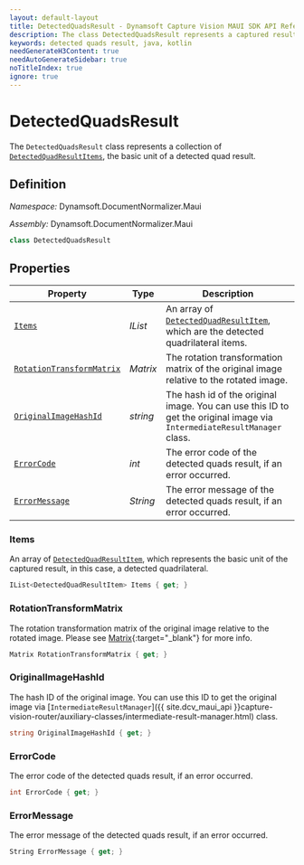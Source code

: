 ```yaml
---
layout: default-layout
title: DetectedQuadsResult - Dynamsoft Capture Vision MAUI SDK API Reference
description: The class DetectedQuadsResult represents a captured result whose type is detected quads, which contains an array of DetectedQuadResultItems and the rotation transformation matrix of the original image relative to the rotated image.
keywords: detected quads result, java, kotlin
needGenerateH3Content: true
needAutoGenerateSidebar: true
noTitleIndex: true
ignore: true
---
```


# DetectedQuadsResult

The `DetectedQuadsResult` class represents a collection of [`DetectedQuadResultItems`](detected-quad-result-item.md), the basic unit of a detected quad result.

## Definition

*Namespace:* Dynamsoft.DocumentNormalizer.Maui

*Assembly:* Dynamsoft.DocumentNormalizer.Maui

```csharp
class DetectedQuadsResult
```

## Properties

| Property | Type | Description |
| -------- | ---- | ----------- |
| [`Items`](#items) | *IList<DetectedQuadResultItem>* | An array of [`DetectedQuadResultItem`](./detected-quad-result-item.md), which are the detected quadrilateral items. |
| [`RotationTransformMatrix`](#rotationtransformmatrix) | *Matrix* | The rotation transformation matrix of the original image relative to the rotated image. |
| [`OriginalImageHashId`](#originalimagehashid) | *string* | The hash id of the original image. You can use this ID to get the original image via `IntermediateResultManager` class. |
| [`ErrorCode`](#errorcode) | *int* | The error code of the detected quads result, if an error occurred. |
| [`ErrorMessage`](#errormessage) | *String* | The error message of the detected quads result, if an error occurred. |

### Items

An array of [`DetectedQuadResultItem`](./detected-quad-result-item.md), which represents the basic unit of the captured result, in this case, a detected quadrilateral.

```csharp
IList<DetectedQuadResultItem> Items { get; }
```

### RotationTransformMatrix

The rotation transformation matrix of the original image relative to the rotated image. Please see [Matrix](https://learn.microsoft.com/en-us/dotnet/api/microsoft.maui.controls.shapes.matrix?view=net-maui-8.0){:target="_blank"} for more info.

```csharp
Matrix RotationTransformMatrix { get; }
```

### OriginalImageHashId

The hash ID of the original image. You can use this ID to get the original image via [`IntermediateResultManager`]({{ site.dcv_maui_api }}capture-vision-router/auxiliary-classes/intermediate-result-manager.html) class.

```csharp
string OriginalImageHashId { get; }
```

### ErrorCode

The error code of the detected quads result, if an error occurred.

```csharp
int ErrorCode { get; }
```

### ErrorMessage

The error message of the detected quads result, if an error occurred.

```csharp
String ErrorMessage { get; }
```
